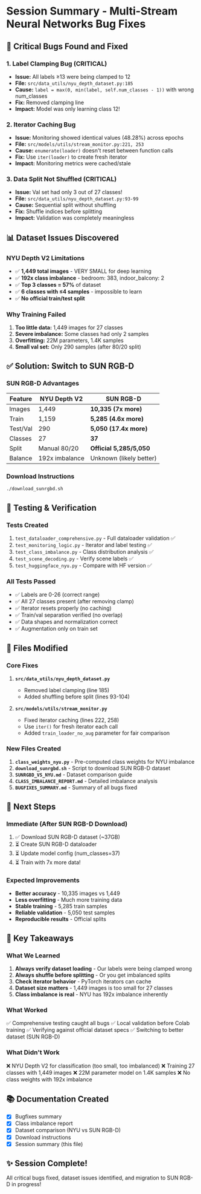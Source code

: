 # Session Summary - Multi-Stream Neural Networks Bug Fixes

## 🐛 Critical Bugs Found and Fixed

### 1. **Label Clamping Bug** (CRITICAL)
- **Issue:** All labels ≥13 were being clamped to 12
- **File:** `src/data_utils/nyu_depth_dataset.py:185`
- **Cause:** `label = max(0, min(label, self.num_classes - 1))` with wrong num_classes
- **Fix:** Removed clamping line
- **Impact:** Model was only learning class 12!

### 2. **Iterator Caching Bug**
- **Issue:** Monitoring showed identical values (48.28%) across epochs
- **File:** `src/models/utils/stream_monitor.py:221, 253`
- **Cause:** `enumerate(loader)` doesn't reset between function calls
- **Fix:** Use `iter(loader)` to create fresh iterator
- **Impact:** Monitoring metrics were cached/stale

### 3. **Data Split Not Shuffled** (CRITICAL)
- **Issue:** Val set had only 3 out of 27 classes!
- **File:** `src/data_utils/nyu_depth_dataset.py:93-99`
- **Cause:** Sequential split without shuffling
- **Fix:** Shuffle indices before splitting
- **Impact:** Validation was completely meaningless

## 📊 Dataset Issues Discovered

### NYU Depth V2 Limitations
- ✅ **1,449 total images** - VERY SMALL for deep learning
- ✅ **192x class imbalance** - bedroom: 383, indoor_balcony: 2
- ✅ **Top 3 classes = 57%** of dataset
- ✅ **6 classes with ≤4 samples** - impossible to learn
- ✅ **No official train/test split**

### Why Training Failed
1. **Too little data:** 1,449 images for 27 classes
2. **Severe imbalance:** Some classes had only 2 samples
3. **Overfitting:** 22M parameters, 1.4K samples
4. **Small val set:** Only 290 samples (after 80/20 split)

## ✅ Solution: Switch to SUN RGB-D

### SUN RGB-D Advantages
| Feature | NYU Depth V2 | SUN RGB-D |
|---------|-------------|-----------|
| Images | 1,449 | **10,335 (7x more)** |
| Train | 1,159 | **5,285 (4.6x more)** |
| Test/Val | 290 | **5,050 (17.4x more)** |
| Classes | 27 | **37** |
| Split | Manual 80/20 | **Official 5,285/5,050** |
| Balance | 192x imbalance | Unknown (likely better) |

### Download Instructions
```bash
./download_sunrgbd.sh
```

## 🔬 Testing & Verification

### Tests Created
1. `test_dataloader_comprehensive.py` - Full dataloader validation ✅
2. `test_monitoring_logic.py` - Iterator and label testing ✅
3. `test_class_imbalance.py` - Class distribution analysis ✅
4. `test_scene_decoding.py` - Verify scene labels ✅
5. `test_huggingface_nyu.py` - Compare with HF version ✅

### All Tests Passed
- ✅ Labels are 0-26 (correct range)
- ✅ All 27 classes present (after removing clamp)
- ✅ Iterator resets properly (no caching)
- ✅ Train/val separation verified (no overlap)
- ✅ Data shapes and normalization correct
- ✅ Augmentation only on train set

## 📝 Files Modified

### Core Fixes
1. **`src/data_utils/nyu_depth_dataset.py`**
   - Removed label clamping (line 185)
   - Added shuffling before split (lines 93-104)

2. **`src/models/utils/stream_monitor.py`**
   - Fixed iterator caching (lines 222, 258)
   - Use `iter()` for fresh iterator each call
   - Added `train_loader_no_aug` parameter for fair comparison

### New Files Created
1. **`class_weights_nyu.py`** - Pre-computed class weights for NYU imbalance
2. **`download_sunrgbd.sh`** - Script to download SUN RGB-D dataset
3. **`SUNRGBD_VS_NYU.md`** - Dataset comparison guide
4. **`CLASS_IMBALANCE_REPORT.md`** - Detailed imbalance analysis
5. **`BUGFIXES_SUMMARY.md`** - Summary of all bugs fixed

## 🎯 Next Steps

### Immediate (After SUN RGB-D Download)
1. ✅ Download SUN RGB-D dataset (~37GB)
2. ⏳ Create SUN RGB-D dataloader
3. ⏳ Update model config (num_classes=37)
4. ⏳ Train with 7x more data!

### Expected Improvements
- **Better accuracy** - 10,335 images vs 1,449
- **Less overfitting** - Much more training data
- **Stable training** - 5,285 train samples
- **Reliable validation** - 5,050 test samples
- **Reproducible results** - Official splits

## 🚀 Key Takeaways

### What We Learned
1. **Always verify dataset loading** - Our labels were being clamped wrong
2. **Always shuffle before splitting** - Or you get imbalanced splits
3. **Check iterator behavior** - PyTorch iterators can cache
4. **Dataset size matters** - 1,449 images is too small for 27 classes
5. **Class imbalance is real** - NYU has 192x imbalance inherently

### What Worked
✅ Comprehensive testing caught all bugs
✅ Local validation before Colab training
✅ Verifying against official dataset specs
✅ Switching to better dataset (SUN RGB-D)

### What Didn't Work
❌ NYU Depth V2 for classification (too small, too imbalanced)
❌ Training 27 classes with 1,449 images
❌ 22M parameter model on 1.4K samples
❌ No class weights with 192x imbalance

## 📚 Documentation Created
- [x] Bugfixes summary
- [x] Class imbalance report
- [x] Dataset comparison (NYU vs SUN RGB-D)
- [x] Download instructions
- [x] Session summary (this file)

## ✨ Session Complete!

All critical bugs fixed, dataset issues identified, and migration to SUN RGB-D in progress!
